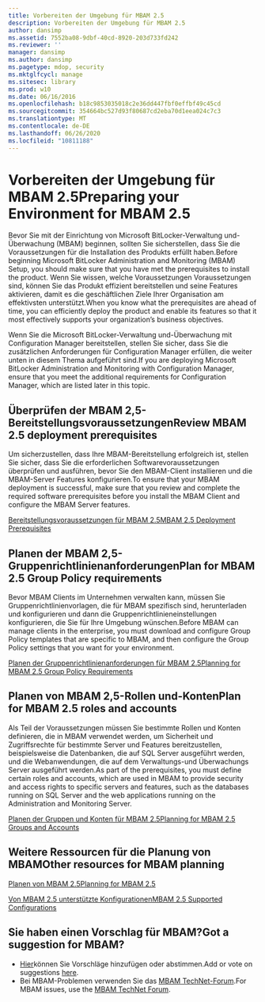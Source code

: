```yaml
---
title: Vorbereiten der Umgebung für MBAM 2.5
description: Vorbereiten der Umgebung für MBAM 2.5
author: dansimp
ms.assetid: 7552ba08-9dbf-40cd-8920-203d733fd242
ms.reviewer: ''
manager: dansimp
ms.author: dansimp
ms.pagetype: mdop, security
ms.mktglfcycl: manage
ms.sitesec: library
ms.prod: w10
ms.date: 06/16/2016
ms.openlocfilehash: b18c9853035018c2e36dd447fbf0effbf49c45cd
ms.sourcegitcommit: 354664bc527d93f80687cd2eba70d1eea024c7c3
ms.translationtype: MT
ms.contentlocale: de-DE
ms.lasthandoff: 06/26/2020
ms.locfileid: "10811188"
---
```

# <span data-ttu-id="ae3d8-103">Vorbereiten der Umgebung für MBAM 2.5</span><span class="sxs-lookup"><span data-stu-id="ae3d8-103">Preparing your Environment for MBAM 2.5</span></span>


<span data-ttu-id="ae3d8-104">Bevor Sie mit der Einrichtung von Microsoft BitLocker-Verwaltung und-Überwachung (MBAM) beginnen, sollten Sie sicherstellen, dass Sie die Voraussetzungen für die Installation des Produkts erfüllt haben.</span><span class="sxs-lookup"><span data-stu-id="ae3d8-104">Before beginning Microsoft BitLocker Administration and Monitoring (MBAM) Setup, you should make sure that you have met the prerequisites to install the product.</span></span> <span data-ttu-id="ae3d8-105">Wenn Sie wissen, welche Voraussetzungen Voraussetzungen sind, können Sie das Produkt effizient bereitstellen und seine Features aktivieren, damit es die geschäftlichen Ziele Ihrer Organisation am effektivsten unterstützt.</span><span class="sxs-lookup"><span data-stu-id="ae3d8-105">When you know what the prerequisites are ahead of time, you can efficiently deploy the product and enable its features so that it most effectively supports your organization’s business objectives.</span></span>

<span data-ttu-id="ae3d8-106">Wenn Sie die Microsoft BitLocker-Verwaltung und-Überwachung mit Configuration Manager bereitstellen, stellen Sie sicher, dass Sie die zusätzlichen Anforderungen für Configuration Manager erfüllen, die weiter unten in diesem Thema aufgeführt sind.</span><span class="sxs-lookup"><span data-stu-id="ae3d8-106">If you are deploying Microsoft BitLocker Administration and Monitoring with Configuration Manager, ensure that you meet the additional requirements for Configuration Manager, which are listed later in this topic.</span></span>

## <span data-ttu-id="ae3d8-107">Überprüfen der MBAM 2,5-Bereitstellungsvoraussetzungen</span><span class="sxs-lookup"><span data-stu-id="ae3d8-107">Review MBAM 2.5 deployment prerequisites</span></span>


<span data-ttu-id="ae3d8-108">Um sicherzustellen, dass Ihre MBAM-Bereitstellung erfolgreich ist, stellen Sie sicher, dass Sie die erforderlichen Softwarevoraussetzungen überprüfen und ausführen, bevor Sie den MBAM-Client installieren und die MBAM-Server Features konfigurieren.</span><span class="sxs-lookup"><span data-stu-id="ae3d8-108">To ensure that your MBAM deployment is successful, make sure that you review and complete the required software prerequisites before you install the MBAM Client and configure the MBAM Server features.</span></span>

[<span data-ttu-id="ae3d8-109">Bereitstellungsvoraussetzungen für MBAM 2.5</span><span class="sxs-lookup"><span data-stu-id="ae3d8-109">MBAM 2.5 Deployment Prerequisites</span></span>](mbam-25-deployment-prerequisites.md)

## <span data-ttu-id="ae3d8-110">Planen der MBAM 2,5-Gruppenrichtlinienanforderungen</span><span class="sxs-lookup"><span data-stu-id="ae3d8-110">Plan for MBAM 2.5 Group Policy requirements</span></span>


<span data-ttu-id="ae3d8-111">Bevor MBAM Clients im Unternehmen verwalten kann, müssen Sie Gruppenrichtlinienvorlagen, die für MBAM spezifisch sind, herunterladen und konfigurieren und dann die Gruppenrichtlinieneinstellungen konfigurieren, die Sie für Ihre Umgebung wünschen.</span><span class="sxs-lookup"><span data-stu-id="ae3d8-111">Before MBAM can manage clients in the enterprise, you must download and configure Group Policy templates that are specific to MBAM, and then configure the Group Policy settings that you want for your environment.</span></span>

[<span data-ttu-id="ae3d8-112">Planen der Gruppenrichtlinienanforderungen für MBAM 2.5</span><span class="sxs-lookup"><span data-stu-id="ae3d8-112">Planning for MBAM 2.5 Group Policy Requirements</span></span>](planning-for-mbam-25-group-policy-requirements.md)

## <span data-ttu-id="ae3d8-113">Planen von MBAM 2,5-Rollen und-Konten</span><span class="sxs-lookup"><span data-stu-id="ae3d8-113">Plan for MBAM 2.5 roles and accounts</span></span>


<span data-ttu-id="ae3d8-114">Als Teil der Voraussetzungen müssen Sie bestimmte Rollen und Konten definieren, die in MBAM verwendet werden, um Sicherheit und Zugriffsrechte für bestimmte Server und Features bereitzustellen, beispielsweise die Datenbanken, die auf SQL Server ausgeführt werden, und die Webanwendungen, die auf dem Verwaltungs-und Überwachungs Server ausgeführt werden.</span><span class="sxs-lookup"><span data-stu-id="ae3d8-114">As part of the prerequisites, you must define certain roles and accounts, which are used in MBAM to provide security and access rights to specific servers and features, such as the databases running on SQL Server and the web applications running on the Administration and Monitoring Server.</span></span>

[<span data-ttu-id="ae3d8-115">Planen der Gruppen und Konten für MBAM 2.5</span><span class="sxs-lookup"><span data-stu-id="ae3d8-115">Planning for MBAM 2.5 Groups and Accounts</span></span>](planning-for-mbam-25-groups-and-accounts.md)

## <span data-ttu-id="ae3d8-116">Weitere Ressourcen für die Planung von MBAM</span><span class="sxs-lookup"><span data-stu-id="ae3d8-116">Other resources for MBAM planning</span></span>


[<span data-ttu-id="ae3d8-117">Planen von MBAM 2.5</span><span class="sxs-lookup"><span data-stu-id="ae3d8-117">Planning for MBAM 2.5</span></span>](planning-for-mbam-25.md)

[<span data-ttu-id="ae3d8-118">Von MBAM 2.5 unterstützte Konfigurationen</span><span class="sxs-lookup"><span data-stu-id="ae3d8-118">MBAM 2.5 Supported Configurations</span></span>](mbam-25-supported-configurations.md)

## <span data-ttu-id="ae3d8-119">Sie haben einen Vorschlag für MBAM?</span><span class="sxs-lookup"><span data-stu-id="ae3d8-119">Got a suggestion for MBAM?</span></span>
- <span data-ttu-id="ae3d8-120">[Hier](http://mbam.uservoice.com/forums/268571-microsoft-bitlocker-administration-and-monitoring)können Sie Vorschläge hinzufügen oder abstimmen.</span><span class="sxs-lookup"><span data-stu-id="ae3d8-120">Add or vote on suggestions [here](http://mbam.uservoice.com/forums/268571-microsoft-bitlocker-administration-and-monitoring).</span></span> 
- <span data-ttu-id="ae3d8-121">Bei MBAM-Problemen verwenden Sie das [MBAM TechNet-Forum](https://social.technet.microsoft.com/Forums/home?forum=mdopmbam).</span><span class="sxs-lookup"><span data-stu-id="ae3d8-121">For MBAM issues, use the [MBAM TechNet Forum](https://social.technet.microsoft.com/Forums/home?forum=mdopmbam).</span></span>

 

 






